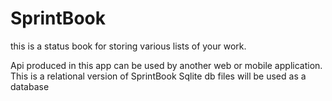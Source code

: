 # SprintBook
this is a status book for storing various lists of your work.

Api produced in this app can be used by another web or mobile application.
This is a relational version of SprintBook 
Sqlite db files will be  used as a database
